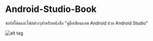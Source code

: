 # Android-Studio-Book
ซอร์สโค้ดและไฟล์ต่างๆสำหรับหนังสือ "คู่มือเขียนแอพ Android ด้วย Android Studio"

![alt tag](https://raw.github.com/3bugs/Android-Studio-Book/master/book_android_studio_cover.jpg)
